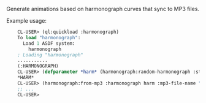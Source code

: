 Generate animations based on harmonograph curves that sync to MP3 files.

Example usage:

```commonlisp
    CL-USER> (ql:quickload :harmonograph)
    To load "harmonograph":
      Load 1 ASDF system:
        harmonograph
    ; Loading "harmonograph"
    ...........
    (:HARMONOGRAPH)
    CL-USER> (defparameter *harm* (harmonograph:random-harmonograph :steps 4000 :dt (/ pi 12000)))
    *HARM*
    CL-USER> (harmonograph:from-mp3 :harmonograph harm :mp3-file-name "/mnt/externalhd/PhotoBackup_backup/my_music/Trazer/Burning/01-10- Floating in Time.mp3" :output-directory "/home/jeremiah/harmonographs/sample/" :keep-pngs nil :bit-rate (* 16 1024) :width 1600 :height 1200 :movie-duration 10)
    ;; ...
    CL-USER> 
```


